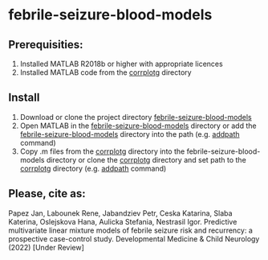 # febrile-seizure-blood-models

## Prerequisities:

1. Installed MATLAB R2018b or higher with appropriate licences
2. Installed MATLAB code from the [corrplotg](https://github.com/renelabounek/corrplotg) directory

## Install

1. Download or clone the project directory [febrile-seizure-blood-models](https://github.com/renelabounek/febrile-seizure-blood-models)
2. Open MATLAB in the [febrile-seizure-blood-models](https://github.com/renelabounek/febrile-seizure-blood-models) directory or add the [febrile-seizure-blood-models](https://github.com/renelabounek/febrile-seizure-blood-models) directory into the path (e.g. [addpath](https://www.mathworks.com/help/matlab/ref/addpath.html) command)
3. Copy .m files from the [corrplotg](https://github.com/renelabounek/corrplotg) directory into the febrile-seizure-blood-models directory or clone the [corrplotg](https://github.com/renelabounek/corrplotg) directory and set path to the [corrplotg](https://github.com/renelabounek/corrplotg) directory (e.g. [addpath](https://www.mathworks.com/help/matlab/ref/addpath.html) command)

## Please, cite as:
Papez Jan, Labounek Rene, Jabandziev Petr, Ceska Katarina, Slaba Katerina, Oslejskova Hana, Aulicka Stefania, Nestrasil Igor. Predictive multivariate linear mixture models of febrile seizure risk and recurrency: a prospective case-control study. Developmental Medicine & Child Neurology (2022) [Under Review] 
